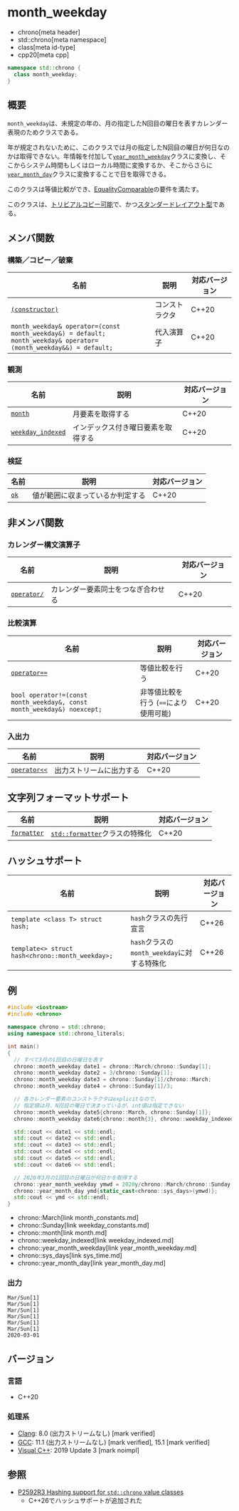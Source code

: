 # month_weekday
* chrono[meta header]
* std::chrono[meta namespace]
* class[meta id-type]
* cpp20[meta cpp]

```cpp
namespace std::chrono {
  class month_weekday;
}
```

## 概要
`month_weekday`は、未規定の年の、月の指定したN回目の曜日を表すカレンダー表現のためクラスである。

年が規定されないために、このクラスでは月の指定したN回目の曜日が何日なのかは取得できない。年情報を付加して[`year_month_weekday`](year_month_weekday.md)クラスに変換し、そこからシステム時間もしくはローカル時間に変換するか、そこからさらに[`year_month_day`](year_month_day.md)クラスに変換することで日を取得できる。

このクラスは等値比較ができ、[EqualityComparable](/reference/concepts/equality_comparable.md)の要件を満たす。

このクラスは、[トリビアルコピー可能](/reference/type_traits/is_trivially_copyable.md)で、かつ[スタンダードレイアウト型](/reference/type_traits/is_standard_layout.md)である。


## メンバ関数
### 構築／コピー／破棄

| 名前 | 説明 | 対応バージョン |
|------|------|----------------|
| [`(constructor)`](month_weekday/op_constructor.md) | コンストラクタ | C++20 |
| `month_weekday& operator=(const month_weekday&) = default;`<br/> `month_weekday& operator=(month_weekday&&) = default;` | 代入演算子 | C++20 |


### 観測

| 名前 | 説明 | 対応バージョン |
|------|------|----------------|
| [`month`](month_weekday/month.md) | 月要素を取得する | C++20 |
| [`weekday_indexed`](month_weekday/weekday_indexed.md) | インデックス付き曜日要素を取得する | C++20 |


### 検証

| 名前 | 説明 | 対応バージョン |
|------|------|----------------|
| [`ok`](month_weekday/ok.md) | 値が範囲に収まっているか判定する | C++20 |


## 非メンバ関数
### カレンダー構文演算子

| 名前 | 説明 | 対応バージョン |
|------|------|----------------|
| [`operator/`](month_weekday/op_append.md) | カレンダー要素同士をつなぎ合わせる | C++20 |


### 比較演算

| 名前 | 説明 | 対応バージョン |
|------|------|----------------|
| [`operator==`](month_weekday/op_equal.md) | 等値比較を行う | C++20 |
| `bool operator!=(const month_weekday&, const month_weekday&) noexcept;` | 非等値比較を行う (`==`により使用可能) | C++20 |


### 入出力

| 名前 | 説明 | 対応バージョン |
|------|------|----------------|
| [`operator<<`](month_weekday/op_ostream.md) | 出力ストリームに出力する | C++20 |


## 文字列フォーマットサポート

| 名前 | 説明 | 対応バージョン |
|------|------|----------------|
| [`formatter`](month_weekday/formatter.md) | [`std::formatter`](/reference/format/formatter.md)クラスの特殊化 | C++20 |


## ハッシュサポート

| 名前  | 説明               | 対応バージョン |
|-------|--------------------|----------------|
| `template <class T> struct hash;` | `hash`クラスの先行宣言 | C++26 |
| `template<> struct hash<chrono::month_weekday>;` | `hash`クラスの`month_weekday`に対する特殊化 | C++26 |


## 例
```cpp example
#include <iostream>
#include <chrono>

namespace chrono = std::chrono;
using namespace std::chrono_literals;

int main()
{
  // すべて3月の1回目の日曜日を表す
  chrono::month_weekday date1 = chrono::March/chrono::Sunday[1];
  chrono::month_weekday date2 = 3/chrono::Sunday[1];
  chrono::month_weekday date3 = chrono::Sunday[1]/chrono::March;
  chrono::month_weekday date4 = chrono::Sunday[1]/3;

  // 各カレンダー要素のコンストラクタはexplicitなので、
  // 指定順は月、N回目の曜日で決まっているが、int値は指定できない
  chrono::month_weekday date5{chrono::March, chrono::Sunday[1]};
  chrono::month_weekday date6{chrono::month{3}, chrono::weekday_indexed{chrono::Sunday, 1}};

  std::cout << date1 << std::endl;
  std::cout << date2 << std::endl;
  std::cout << date3 << std::endl;
  std::cout << date4 << std::endl;
  std::cout << date5 << std::endl;
  std::cout << date6 << std::endl;

  // 2020年3月の1回目の日曜日が何日かを取得する
  chrono::year_month_weekday ymwd = 2020y/chrono::March/chrono::Sunday[1];
  chrono::year_month_day ymd{static_cast<chrono::sys_days>(ymwd)};
  std::cout << ymd << std::endl;
}
```
* chrono::March[link month_constants.md]
* chrono::Sunday[link weekday_constants.md]
* chrono::month[link month.md]
* chrono::weekday_indexed[link weekday_indexed.md]
* chrono::year_month_weekday[link year_month_weekday.md]
* chrono::sys_days[link sys_time.md]
* chrono::year_month_day[link year_month_day.md]

### 出力
```
Mar/Sun[1]
Mar/Sun[1]
Mar/Sun[1]
Mar/Sun[1]
Mar/Sun[1]
Mar/Sun[1]
2020-03-01
```

## バージョン
### 言語
- C++20

### 処理系
- [Clang](/implementation.md#clang): 8.0 (出力ストリームなし) [mark verified]
- [GCC](/implementation.md#gcc): 11.1 (出力ストリームなし) [mark verified], 15.1 [mark verified]
- [Visual C++](/implementation.md#visual_cpp): 2019 Update 3 [mark noimpl]


## 参照
- [P2592R3 Hashing support for `std::chrono` value classes](https://open-std.org/jtc1/sc22/wg21/docs/papers/2023/p2592r3.html)
    - C++26でハッシュサポートが追加された
